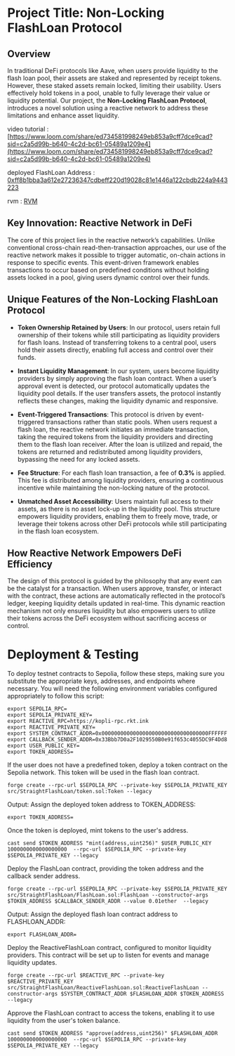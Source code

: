 # Project Title: Non-Locking FlashLoan Protocol

## Overview

In traditional DeFi protocols like Aave, when users provide liquidity to the flash loan pool, their assets are staked and represented by receipt tokens. However, these staked assets remain locked, limiting their usability. Users effectively hold tokens in a pool, unable to fully leverage their value or liquidity potential. Our project, the **Non-Locking FlashLoan Protocol**, introduces a novel solution using a reactive network to address these limitations and enhance asset liquidity.

video tutorial : [https://www.loom.com/share/ed734581998249eb853a9cff7dce9cad?sid=c2a5d99b-b640-4c2d-bc61-05489a1209e4](https://www.loom.com/share/ed734581998249eb853a9cff7dce9cad?sid=c2a5d99b-b640-4c2d-bc61-05489a1209e4)

deployed FlashLoan Address : [0xff8b1bba3a612e27236347cdbeff220d19028c81e1446a122cbdb224a9443223](https://sepolia.etherscan.io/tx/0xff8b1bba3a612e27236347cdbeff220d19028c81e1446a122cbdb224a9443223)

rvm : [RVM](https://kopli.reactscan.net/rvm/0xafe08919dac82e79ae274eb94441aa2447bb13b6)

## Key Innovation: Reactive Network in DeFi

The core of this project lies in the reactive network’s capabilities. Unlike conventional cross-chain read-then-transaction approaches, our use of the reactive network makes it possible to trigger automatic, on-chain actions in response to specific events. This event-driven framework enables transactions to occur based on predefined conditions without holding assets locked in a pool, giving users dynamic control over their funds.

## Unique Features of the Non-Locking FlashLoan Protocol

- **Token Ownership Retained by Users**: In our protocol, users retain full ownership of their tokens while still participating as liquidity providers for flash loans. Instead of transferring tokens to a central pool, users hold their assets directly, enabling full access and control over their funds.

- **Instant Liquidity Management**: In our system, users become liquidity providers by simply approving the flash loan contract. When a user’s approval event is detected, our protocol automatically updates the liquidity pool details. If the user transfers assets, the protocol instantly reflects these changes, making the liquidity dynamic and responsive.

- **Event-Triggered Transactions**: This protocol is driven by event-triggered transactions rather than static pools. When users request a flash loan, the reactive network initiates an immediate transaction, taking the required tokens from the liquidity providers and directing them to the flash loan receiver. After the loan is utilized and repaid, the tokens are returned and redistributed among liquidity providers, bypassing the need for any locked assets.

- **Fee Structure**: For each flash loan transaction, a fee of **0.3%** is applied. This fee is distributed among liquidity providers, ensuring a continuous incentive while maintaining the non-locking nature of the protocol.

- **Unmatched Asset Accessibility**: Users maintain full access to their assets, as there is no asset lock-up in the liquidity pool. This structure empowers liquidity providers, enabling them to freely move, trade, or leverage their tokens across other DeFi protocols while still participating in the flash loan ecosystem.

## How Reactive Network Empowers DeFi Efficiency

The design of this protocol is guided by the philosophy that any event can be the catalyst for a transaction. When users approve, transfer, or interact with the contract, these actions are automatically reflected in the protocol’s ledger, keeping liquidity details updated in real-time. This dynamic reaction mechanism not only ensures liquidity but also empowers users to utilize their tokens across the DeFi ecosystem without sacrificing access or control.

# Deployment & Testing

To deploy testnet contracts to Sepolia, follow these steps, making sure you substitute the appropriate keys, addresses, and endpoints where necessary. You will need the following environment variables configured appropriately to follow this script:

```
export SEPOLIA_RPC=
export SEPOLIA_PRIVATE_KEY=
export REACTIVE_RPC=https://kopli-rpc.rkt.ink
export REACTIVE_PRIVATE_KEY=
export SYSTEM_CONTRACT_ADDR=0x0000000000000000000000000000000000FFFFFF
export CALLBACK_SENDER_ADDR=0x33Bbb7D0a2F1029550B0e91f653c4055DC9F4Dd8
export USER_PUBLIC_KEY=
export TOKEN_ADDRESS=
```

If the user does not have a predefined token, deploy a token contract on the Sepolia network. This token will be used in the flash loan contract.

```
forge create --rpc-url $SEPOLIA_RPC --private-key $SEPOLIA_PRIVATE_KEY src/StraightFlashLoan/token.sol:Token --legacy
```

Output: Assign the deployed token address to TOKEN_ADDRESS:

```
export TOKEN_ADDRESS=
```

Once the token is deployed, mint tokens to the user's address.

```
cast send $TOKEN_ADDRESS "mint(address,uint256)" $USER_PUBLIC_KEY 1000000000000000000  --rpc-url $SEPOLIA_RPC --private-key $SEPOLIA_PRIVATE_KEY --legacy
```

Deploy the FlashLoan contract, providing the token address and the callback sender address.

```
forge create --rpc-url $SEPOLIA_RPC --private-key $SEPOLIA_PRIVATE_KEY src/StraightFlashLoan/FlashLoan.sol:FlashLoan --constructor-args $TOKEN_ADDRESS $CALLBACK_SENDER_ADDR --value 0.01ether  --legacy
```

Output: Assign the deployed flash loan contract address to FLASHLOAN_ADDR:

```
export FLASHLOAN_ADDR=
```

Deploy the ReactiveFlashLoan contract, configured to monitor liquidity providers. This contract will be set up to listen for events and manage liquidity updates.

```
forge create --rpc-url $REACTIVE_RPC --private-key $REACTIVE_PRIVATE_KEY src/StraightFlashLoan/ReactiveFlashLoan.sol:ReactiveFlashLoan --constructor-args $SYSTEM_CONTRACT_ADDR $FLASHLOAN_ADDR $TOKEN_ADDRESS  --legacy
```

Approve the FlashLoan contract to access the tokens, enabling it to use liquidity from the user's token balance.

```
cast send $TOKEN_ADDRESS "approve(address,uint256)" $FLASHLOAN_ADDR 1000000000000000000  --rpc-url $SEPOLIA_RPC --private-key $SEPOLIA_PRIVATE_KEY --legacy
```
